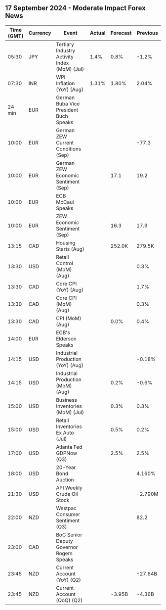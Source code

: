 ## 17 September 2024 - Moderate Impact Forex News

| Time (GMT) | Currency | Event | Actual | Forecast | Previous |
|------|----------|-------|--------|----------|----------|
| 05:30 | JPY | Tertiary Industry Activity Index (MoM) (Jul) | 1.4% | 0.8% | -1.2% |
| 07:30 | INR | WPI Inflation (YoY) (Aug) | 1.31% | 1.80% | 2.04% |
| 24 min | EUR | German Buba Vice President Buch Speaks |  |  |  |
| 10:00 | EUR | German ZEW Current Conditions (Sep) |  |  | -77.3 |
| 10:00 | EUR | German ZEW Economic Sentiment (Sep) |  | 17.1 | 19.2 |
| 10:00 | EUR | ECB McCaul Speaks |  |  |  |
| 10:00 | EUR | ZEW Economic Sentiment (Sep) |  | 16.3 | 17.9 |
| 13:15 | CAD | Housing Starts (Aug) |  | 252.0K | 279.5K |
| 13:30 | USD | Retail Control (MoM) (Aug) |  |  | 0.3% |
| 13:30 | CAD | Core CPI (YoY) (Aug) |  |  | 1.7% |
| 13:30 | CAD | Core CPI (MoM) (Aug) |  |  | 0.3% |
| 13:30 | CAD | CPI (MoM) (Aug) |  | 0.0% | 0.4% |
| 14:00 | EUR | ECB's Elderson Speaks |  |  |  |
| 14:15 | USD | Industrial Production (YoY) (Aug) |  |  | -0.18% |
| 14:15 | USD | Industrial Production (MoM) (Aug) |  | 0.2% | -0.6% |
| 15:00 | USD | Business Inventories (MoM) (Jul) |  | 0.3% | 0.3% |
| 15:00 | USD | Retail Inventories Ex Auto (Jul) |  | 0.5% | 0.2% |
| 17:00 | USD | Atlanta Fed GDPNow (Q3) |  | 2.5% | 2.5% |
| 18:00 | USD | 20-Year Bond Auction |  |  | 4.160% |
| 21:30 | USD | API Weekly Crude Oil Stock |  |  | -2.790M |
| 22:00 | NZD | Westpac Consumer Sentiment (Q3) |  |  | 82.2 |
| 23:00 | CAD | BoC Senior Deputy Governor Rogers Speaks |  |  |  |
| 23:45 | NZD | Current Account (YoY) (Q2) |  |  | -27.64B |
| 23:45 | NZD | Current Account (QoQ) (Q2) |  | -3.95B | -4.36B |
